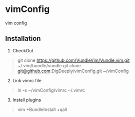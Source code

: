 # vimConfig
vim config

Installation
---------------------
1. CheckOut

>	git clone https://github.com/VundleVim/Vundle.vim.git ~/.vim/bundle/vundle
>	git clone git@github.com:DigDeeply/vimConfig.git	~/vimConfig

2. Link vimrc file

>	ln -s ~/vimConfig/vimrc ~/.vimrc

3. Install plugins

>	vim +BundleInstall +qall


